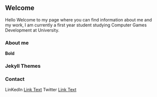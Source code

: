 ## Welcome 

Hello
Welcome to my page where you can find information about me and my work, I am currently a first year student studying Computer Games Development at University.






  ### About me



**Bold** 




### Jekyll Themes



### Contact

LinKedIn [Link Text](https://www.linkedin.com/in/danny-lau-a99791199/)
Twitter  [Link Text](https://twitter.com/dannyla62778988)
